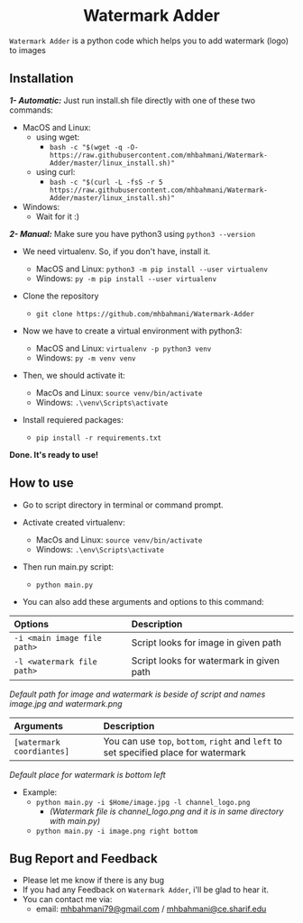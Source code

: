 <h1 align="center">Watermark Adder</h1>

`Watermark Adder` is a python code which helps you to add watermark (logo) to images

## Installation
***1- Automatic:***
Just run install.sh file directly with one of these two commands:
- MacOS and Linux:
  - using wget:
    * `bash -c "$(wget -q -O- https://raw.githubusercontent.com/mhbahmani/Watermark-Adder/master/linux_install.sh)"`
  - using curl:
    * `bash -c "$(curl -L -fsS -r 5 https://raw.githubusercontent.com/mhbahmani/Watermark-Adder/master/linux_install.sh)"`
- Windows:
  - Wait for it :)

***2- Manual:***
Make sure you have python3 using `python3 --version`
- We need virtualenv. So, if you don't have, install it.
  - MacOS and Linux: `python3 -m pip install --user virtualenv`
  - Windows: `py -m pip install --user virtualenv`

- Clone the repository
  - `git clone https://github.com/mhbahmani/Watermark-Adder`

- Now we have to create a virtual environment with python3:
  - MacOS and Linux: `virtualenv -p python3 venv`
  - Windows: `py -m venv venv`

- Then, we should activate it:
  - MacOs and Linux: `source venv/bin/activate`
  - Windows: `.\venv\Scripts\activate`

- Install requiered packages:
  - `pip install -r requirements.txt`

**Done. It's ready to use!**

## How to use
- Go to script directory in terminal or command prompt.

- Activate created virtualenv:
  * MacOs and Linux: `source venv/bin/activate`
  * Windows: `.\env\Scripts\activate`
 
- Then run main.py script:
  * `python main.py`

- You can also add these arguments and options to this command:

| **Options**                       | **Description**                                       |
|:----------------------------------|:------------------------------------------------------|
|`-i <main image file path>`        | Script looks for image in given path                  |
|`-l <watermark file path>`         | Script looks for watermark in given path              |

*Default path for image and watermark is beside of script and names image.jpg and watermark.png*

| **Arguments**                     | **Description**                                       |
|:----------------------------------|:------------------------------------------------------|
|`[watermark coordiantes]`          | You can use `top`, `bottom`, `right` and `left` to set specified place for watermark                                                               |

*Default place for watermark is bottom left*

- Example:
  - `python main.py -i $Home/image.jpg -l channel_logo.png`
    - *(Watermark file is channel_logo.png and it is in same directory with main.py)*
  -  `python main.py -i image.png right bottom`
  
## Bug Report and Feedback
 * Please let me know if there is any bug
 * If you had any Feedback on `Watermark Adder`, i'll be glad to hear it.
 * You can contact me via:
   * email: mhbahmani79@gmail.com / mhbahmani@ce.sharif.edu
